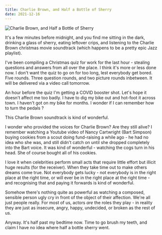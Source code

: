 ```yaml
---
title: Charlie Brown, and Half a Bottle of Sherry
date: 2021-12-16
---
```


![Charlie Brown, and Half a Bottle of Sherry](https://source.unsplash.com/9ZQzrLWV52M/1600x900)


It's a few minutes before midnight, and you find me sitting in the dark, drinking a glass of sherry, eating leftover crips, and listening to the Charlie Brown christmas movie soundtrack (which happens to be a pretty epic Jazz playlist).


I've been compiling a Christmas quiz for work for the last hour - stealing questions and answers from all over the place. I think it's more or less done now. I don't want the quiz to go on for too long, lest everybody get bored. Five rounds. Three question rounds, and two picture rounds inbetween. It will be delivered via a video call tomorrow.


An hour before the quiz I'm getting a COVID booster shot. Let's hope it doesn't affect me too badly. I have to dig my bike out and hot-foot it across town. I haven't got on my bike for months. I wonder if I can remember how to turn the pedals ?


This Charlie Brown soundtrack is kind of wonderful.


I wonder who provided the voices for Charlie Brown? Are they still alive? I remember watching a Youtube video of Nancy Cartwright (Bart Simpson) buying cookies from a scout doing fund-raising a while ago - he had no idea who she was, and still didn't catch on until she dropped completely into the Bart voice. It was kind of wonderful - watching the cogs turn in his head. She of course bought all of his cookies.


I love it when celebrities perform small acts that require little effort but illicit huge results (for the receiver). When they take time out to make others dreams come true. Not everybody gets lucky - not everybody is in the right place at the right time, or will ever be in the right place at the right time - and recognising that and paying it forwards is kind of wonderful.


Somehow there's nothing quite as powerful as watching a composed, sensible person ugly cry in front of the object of their affection. We're all just people really. For most of us, actors *are* the roles they play - in reality they are just as insecure, angry, happy, undecided, or broken as the rest of us.


Anyway. It's half past my bedtime now. Time to go brush my teeth, and claim I have no idea where half a bottle sherry went.

